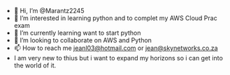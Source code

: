 - 👋 Hi, I’m @Marantz2245
- 👀 I’m interested in learning python and to complet my AWS Cloud Prac exam
- 🌱 I’m currently learning want to start python
- 💞️ I’m looking to collaborate on AWS and Python
- 📫 How to reach me jeanl03@hotmail.com or jean@skynetworks.co.za
- I am very new to thius but i want to expand my horizons so i can get into the world of it.

<!---
Marantz2245/Marantz2245 is a ✨ special ✨ repository because its `README.md` (this file) appears on your GitHub profile.
You can click the Preview link to take a look at your changes.
--->
